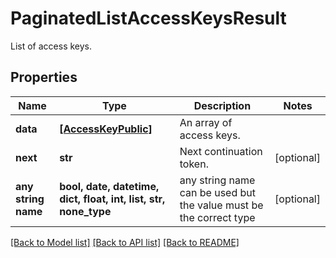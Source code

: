 # PaginatedListAccessKeysResult

List of access keys.

## Properties
Name | Type | Description | Notes
------------ | ------------- | ------------- | -------------
**data** | [**[AccessKeyPublic]**](AccessKeyPublic.md) | An array of access keys. | 
**next** | **str** | Next continuation token. | [optional] 
**any string name** | **bool, date, datetime, dict, float, int, list, str, none_type** | any string name can be used but the value must be the correct type | [optional]

[[Back to Model list]](../README.md#documentation-for-models) [[Back to API list]](../README.md#documentation-for-api-endpoints) [[Back to README]](../README.md)


